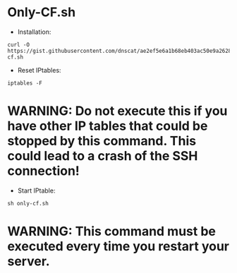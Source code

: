 # Only-CF.sh

- Installation:

```
curl -O https://gist.githubusercontent.com/dnscat/ae2ef5e6a1b68eb403ac50e9a2628042/raw/a3556f68bc6457315735b8e7f2ec8c59cecc9eee/only-cf.sh
```

- Reset IPtables:

```
iptables -F
```
# WARNING: Do not execute this if you have other IP tables that could be stopped by this command. This could lead to a crash of the SSH connection!

- Start IPtable:

```
sh only-cf.sh
```
# WARNING: This command must be executed every time you restart your server.
